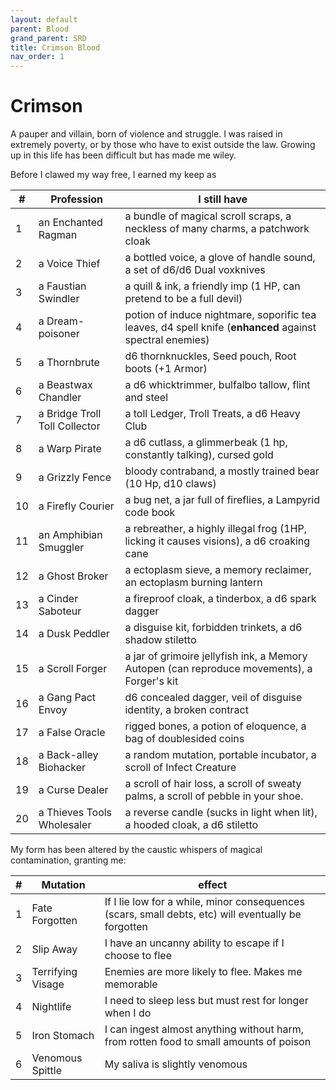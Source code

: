 ```yaml
---
layout: default
parent: Blood
grand_parent: SRD
title: Crimson Blood
nav_order: 1
---
```

# Crimson
A pauper and villain, born of violence and struggle. I was raised in extremely poverty, or by those who have to exist outside the law. Growing up in this life has been difficult but has made me wiley.

Before I clawed my way free, I earned my keep as

|#|Profession |I still have|
|------|-----------|-|
|1     |an Enchanted Ragman |a bundle of magical scroll scraps, a neckless of many charms, a patchwork cloak|
|2     |a Voice Thief    | a bottled voice, a glove of handle sound, a set of d6/d6 Dual voxknives|
|3     |a Faustian Swindler | a quill & ink, a friendly imp (1 HP, can pretend to be a full devil)|
|4     |a Dream-poisoner |potion of induce nightmare, soporific tea leaves, d4 spell knife (__enhanced__ against spectral enemies)|
|5     |a Thornbrute |d6 thornknuckles, Seed pouch, Root boots (+1 Armor)|
|6     |a Beastwax Chandler |a d6 whicktrimmer, bulfalbo tallow, flint and steel|
|7     |a Bridge Troll Toll Collector | a toll Ledger, Troll Treats, a d6 Heavy Club|
|8     |a Warp Pirate | a d6 cutlass, a glimmerbeak (1 hp, constantly talking), cursed gold|
|9     |a Grizzly Fence |bloody contraband, a mostly trained bear (10 Hp, d10 claws)|
|10    |a Firefly Courier |a bug net, a jar full of fireflies, a Lampyrid code book|
|11    |an Amphibian Smuggler |a rebreather, a highly illegal frog (1HP, licking it causes visions), a d6 croaking cane|
|12    |a Ghost Broker | a ectoplasm sieve, a memory reclaimer, an ectoplasm burning lantern|
|13    |a Cinder Saboteur |a fireproof cloak, a tinderbox, a d6 spark dagger|
|14    |a Dusk Peddler |a disguise kit, forbidden trinkets, a d6 shadow stiletto|
|15    |a Scroll Forger | a jar of grimoire jellyfish ink, a Memory Autopen (can reproduce movements), a Forger's kit|
|16    |a Gang Pact Envoy |d6 concealed dagger, veil of disguise identity, a broken contract|
|17    |a False Oracle |rigged bones, a potion of eloquence, a bag of doublesided coins|
|18    |a Back-alley Biohacker |a random mutation, portable incubator, a scroll of Infect Creature|
|19    |a Curse Dealer |a scroll of hair loss, a scroll of sweaty palms, a scroll of pebble in your shoe.|
|20    |a Thieves Tools Wholesaler |a reverse candle (sucks in light when lit), a hooded cloak, a d6 stiletto|

My form has been altered by the caustic whispers of magical contamination, granting me:

|#|Mutation |effect|
|------|-----------|-|
|1     |Fate Forgotten |If I lie low for a while, minor consequences (scars, small debts, etc) will eventually be forgotten|
|2     |Slip Away    | I have an uncanny ability to escape if I choose to flee|
|3     |Terrifying Visage | Enemies are more likely to flee. Makes me memorable|
|4     |Nightlife |I need to sleep less but must rest for longer when I do|
|5     |Iron Stomach |I can ingest almost anything without harm, from rotten food to small amounts of poison|
|6     |Venomous Spittle |My saliva is slightly venomous|
